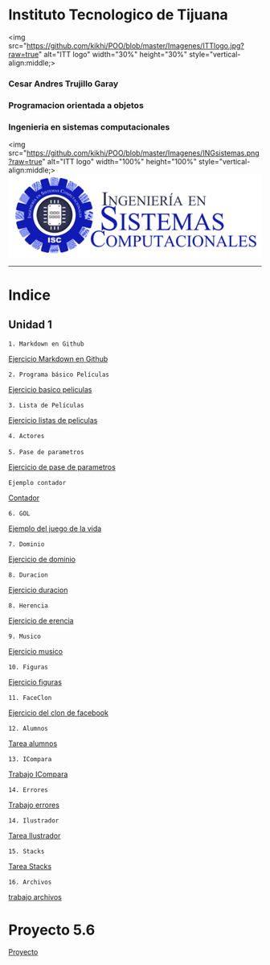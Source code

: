 # Instituto Tecnologico de Tijuana
<img src="https://github.com/kikhi/POO/blob/master/Imagenes/ITTlogo.jpg?raw=true" alt="ITT logo" width="30%" height="30%" style="vertical-align:middle;>

### Cesar Andres Trujillo Garay

### Programacion orientada a objetos

### Ingenieria en sistemas computacionales
<img src="https://github.com/kikhi/POO/blob/master/Imagenes/INGsistemas.png?raw=true" alt="ITT logo" width="100%" height="100%" style="vertical-align:middle;>
![Ingenieria en sistemas](https://github.com/kikhi/POO/blob/master/Imagenes/INGsistemas.png?raw=true)

-----------------------------------------------------------------------------------------------------------------------------------------------

# Indice

## Unidad 1
    1. Markdown en Github 
    
[Ejercicio Markdown en Github](Setup/README.md)

    2. Programa básico Películas

[Ejercicio basico peliculas](Programa_basico_peliculas)

    3. Lista de Películas

[Ejercicio listas de peliculas](Lista_peliculas)

    4. Actores 

    5. Pase de parametros
[Ejercicio de pase de parametros](Pase_parametros)

    Ejemplo contador
[Contador](Ejemplo)

    6. GOL
[Ejemplo del juego de la vida](Gol)

    7. Dominio
[Ejercicio de dominio](Dominio)

    8. Duracion
[Ejercicio duracion](Duracion)

    8. Herencia
[Ejercicio de erencia](Herencia)

    9. Musico
[Ejercicio musico](Musico)

    10. Figuras
[Ejercicio figuras](Figuras)

    11. FaceClon
[Ejercicio del clon de facebook](FaceColon)
   
    12. Alumnos
[Tarea alumnos](Alumnos)

    13. ICompara
[Trabajo ICompara](Icompara)

    14. Errores
[Trabajo errores](Errores)

    14. Ilustrador
[Tarea Ilustrador](Ilustrador)

    15. Stacks
[Tarea Stacks](Stacks)

    16. Archivos
[trabajo archivos](Archivos)


# Proyecto 5.6
[Proyecto](Proyecto)
